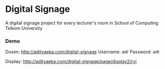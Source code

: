 # Digital Signage

A digital signage project for every lecturer's room in School of Computing Telkom University

### Demo
Dosen: http://adityaeka.com/digital-signage
Username: adr
Password: adr

Display: http://adityaeka.com/digital-signage/page/display2/ryj
